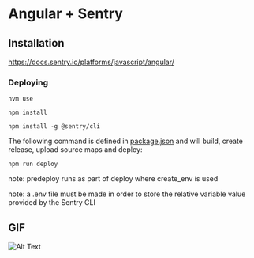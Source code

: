 # Angular + Sentry

## Installation

https://docs.sentry.io/platforms/javascript/angular/

### Deploying

`nvm use`

`npm install`

`npm install -g @sentry/cli`

The following command is defined in [package.json](https://github.com/sentry-demos/angular/blob/master/package.json#L12-L13) and will build, create release, upload source maps and deploy:

`npm run deploy` 

note: predeploy runs as part of deploy where create_env is used

note: a .env file must be made in order to store the relative variable value provided by the Sentry CLI 





## GIF
![Alt Text](angular-demo.gif)
